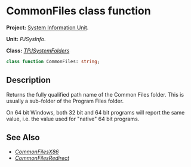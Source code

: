# CommonFiles class function

**Project:** [System Information Unit](../API.md).

**Unit:** _PJSysInfo_.

**Class:** _[TPJSystemFolders](./TPJSystemFolders.md)_

```pascal
class function CommonFiles: string;
```

## Description

Returns the fully qualified path name of the Common Files folder. This is usually a sub-folder of the Program Files folder.

On 64 bit Windows, both 32 bit and 64 bit programs will report the same value, i.e. the value used for "native" 64 bit programs.

## See Also

  * _[CommonFilesX86](./TPJSystemFolders-CommonFilesX86.md)_
  * _[CommonFilesRedirect](./TPJSystemFolders-CommonFilesRedirect.md)_
  